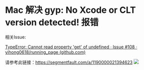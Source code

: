 # Mac 解决 gyp: No Xcode or CLT version detected! 报错

相关Issue:

[TypeError: Cannot read property 'get' of undefined · Issue #108 · yihong0618/running_page (github.com)](https://github.com/yihong0618/running_page/issues/108)

请参考此链接：https://segmentfault.com/a/1190000021394623
![](https://user-images.githubusercontent.com/29042617/134886267-69005a89-eba8-4e3a-ad45-8cefe53562ea.png)